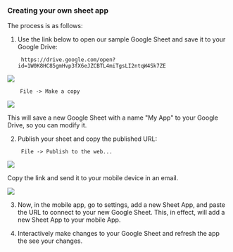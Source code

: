
### Creating your own sheet app

The process is as follows:

1. Use the link below to open our sample Google Sheet and save it to your Google Drive:

		https://drive.google.com/open?id=1W0K8HC85gmHvp3fX6eJZCBTL4miTgsLI2ntqW4Sk7ZE

![](https://sites.google.com/site/universalappstoreclassic/documentation/imgs/20170418-111348.png)

		File -> Make a copy

![](https://sites.google.com/site/universalappstoreclassic/documentation/imgs/20170418-112053.png)

This will save a new Google Sheet with a name "My App" to your Google Drive, so you can modify it.

2. Publish your sheet and copy the published URL:

		File -> Publish to the web...

![](https://sites.google.com/site/universalappstoreclassic/documentation/imgs/20170418-112952.png)

Copy the link and send it to your mobile device in an email.

![](https://sites.google.com/site/universalappstoreclassic/documentation/imgs/20170418-113225.png)

3. Now, in the mobile app, go to settings, add a new Sheet App, and paste the URL to connect to your new Google Sheet. This, in effect, will add a new Sheet App to your mobile App.

4. Interactively make changes to your Google Sheet and refresh the app the see your changes.


